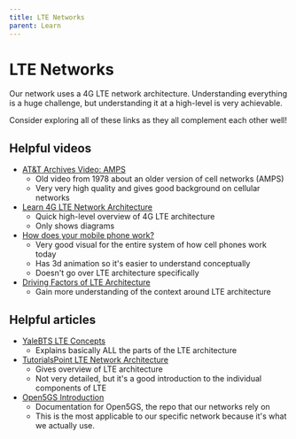 ```yaml
---
title: LTE Networks
parent: Learn
---
```


# LTE Networks

Our network uses a 4G LTE network architecture. Understanding everything is a huge challenge, but understanding it at a high-level is very achievable.

Consider exploring all of these links as they all complement each other well!

## Helpful videos

- [AT&T Archives Video: AMPS](https://www.youtube.com/watch?v=d6X_1PcR_gs)
	- Old video from 1978 about an older version of cell networks (AMPS)
	- Very very high quality and gives good background on cellular networks
- [Learn 4G LTE Network Architecture](https://www.youtube.com/watch?v=-nDjkV-NulM)
	- Quick high-level overview of 4G LTE architecture
	- Only shows diagrams
- [How does your mobile phone work?](https://www.youtube.com/watch?v=1JZG9x_VOwA)
	- Very good visual for the entire system of how cell phones work today
	- Has 3d animation so it's easier to understand conceptually
	- Doesn't go over LTE architecture specifically
- [Driving Factors of LTE Architecture](https://youtu.be/aGRTBA1tYRo)
	- Gain more understanding of the context around LTE architecture

## Helpful articles

- [YaleBTS LTE Concepts](https://yatebts.com/documentation/concepts/lte-concepts/)
	- Explains basically ALL the parts of the LTE architecture
- [TutorialsPoint LTE Network Architecture](https://www.tutorialspoint.com/lte/lte_network_architecture.htm)
	- Gives overview of LTE architecture
	- Not very detailed, but it's a good introduction to the individual components of LTE
- [Open5GS Introduction](https://open5gs.org/open5gs/docs/guide/01-quickstart/)
	- Documentation for Open5GS, the repo that our networks rely on
	- This is the most applicable to our specific network because it's what we actually use.
